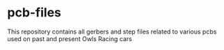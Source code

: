 # pcb-files
This repository contains all gerbers and step files related to various pcbs used on past and present Owls Racing cars

